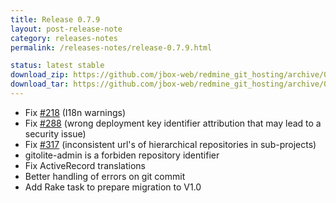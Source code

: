 ```yaml
---
title: Release 0.7.9
layout: post-release-note
category: releases-notes
permalink: /releases-notes/release-0.7.9.html

status: latest stable
download_zip: https://github.com/jbox-web/redmine_git_hosting/archive/0.7.9.zip
download_tar: https://github.com/jbox-web/redmine_git_hosting/archive/0.7.9.tar.gz
---
```


* Fix [#218](https://github.com/jbox-web/redmine_git_hosting/issues/218) (I18n warnings)
* Fix [#288](https://github.com/jbox-web/redmine_git_hosting/issues/288) (wrong deployment key identifier attribution that may lead to a security issue)
* Fix [#317](https://github.com/jbox-web/redmine_git_hosting/issues/317) (inconsistent url's of hierarchical repositories in sub-projects)
* gitolite-admin is a forbiden repository identifier
* Fix ActiveRecord translations
* Better handling of errors on git commit
* Add Rake task to prepare migration to V1.0
